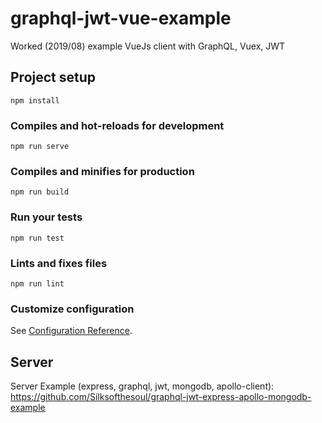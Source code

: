 # graphql-jwt-vue-example
Worked (2019/08) example VueJs client with GraphQL, Vuex, JWT
## Project setup
```
npm install
```

### Compiles and hot-reloads for development
```
npm run serve
```

### Compiles and minifies for production
```
npm run build
```

### Run your tests
```
npm run test
```

### Lints and fixes files
```
npm run lint
```

### Customize configuration
See [Configuration Reference](https://cli.vuejs.org/config/).

## Server
Server Example (express, graphql, jwt, mongodb, apollo-client):
<https://github.com/Silksofthesoul/graphql-jwt-express-apollo-mongodb-example>
